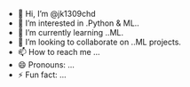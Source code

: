 - 👋 Hi, I’m @jk1309chd
- 👀 I’m interested in .Python & ML..
- 🌱 I’m currently learning ..ML.
- 💞️ I’m looking to collaborate on ..ML projects.
- 📫 How to reach me ...
- 😄 Pronouns: ...
- ⚡ Fun fact: ...

<!---
jk1309chd/jk1309chd is a ✨ special ✨ repository because its `README.md` (this file) appears on your GitHub profile.
You can click the Preview link to take a look at your changes.
--->
